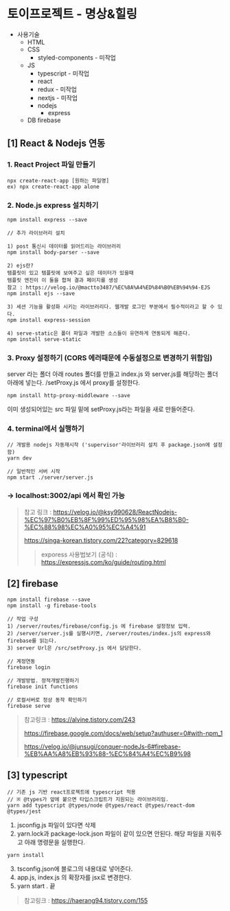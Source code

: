# 토이프로젝트 - 명상&힐링

- 사용기술
  - HTML
  - CSS
    - styled-components - 미작업
  - JS
    - typescript - 미작업
    - react
    - redux - 미작업
    - nextjs - 미작업
    - nodejs
      - express
  - DB firebase

## [1] React & Nodejs 연동

### 1. React Project 파일 만들기

```
npx create-react-app [원하는 파일명]
ex) npx create-react-app alone
```

### 2. Node.js express 설치하기

```
npm install express --save

// 추가 라이브러리 설치

1) post 통신시 데이터를 읽어드리는 라이브러리
npm install body-parser --save

2) ejs란?
템플릿이 있고 템플릿에 보여주고 싶은 데이터가 있을때
템플릿 엔진이 이 둘을 합쳐 결과 페이지를 생성
참고 : https://velog.io/@mactto3487/%EC%8A%A4%ED%84%B0%EB%94%94-EJS
npm install ejs --save

3) 세션 기능을 활성화 시키는 라이브러리다. 웹개발 로그인 부분에서 필수적이라고 할 수 있다.
npm install express-session

4) serve-static은 폴더 파일과 개발한 소스들이 유연하게 연동되게 해준다.
npm install serve-static
```

### 3. Proxy 설정하기 (CORS 에러때문에 수동설정으로 변경하기 위함임)

server 라는 폴더 아래 routes 폴더를 만들고 index.js 와 server.js를 해당하는 폴더 아래에 넣는다. /setProxy.js 에서 proxy를 설정한다.

```
npm install http-proxy-middleware --save
```

이미 생성되어있는 src 파일 밑에 setProxy.js라는 파일을 새로 만들어준다.

### 4. terminal에서 실행하기

```
// 개발용 nodejs 자동재시작 ('supervisor'라이브러리 설치 후 package.json에 설정함)
yarn dev

// 일반적인 서버 시작
npm start ./server/server.js
```

### -> localhost:3002/api 에서 확인 가능

> 참고 링크 :
> https://velog.io/@ksy990628/ReactNodejs-%EC%97%B0%EB%8F%99%ED%95%98%EA%B8%B0-%EC%88%98%EC%A0%95%EC%A4%91
>
> https://singa-korean.tistory.com/22?category=829618
>
> > exporess 사용법보기 (공식) :
> > https://expressjs.com/ko/guide/routing.html

## [2] firebase

```
npm install firebase --save
npm install -g firebase-tools

// 작업 구성
1) /server/routes/firebase/config.js 에 firebase 설정정보 입력.
2) /server/server.js를 실행시키면, /server/routes/index.js의 express와 firebase를 읽는다.
3) server Url은 /src/setProxy.js 에서 담당한다.

// 계정연동
firebase login

// 개발방법. 정적개발진행하기
firebase init functions

// 로컬서버로 정상 동작 확인하기
firebase serve

```

> 참고링크 :
> https://alvine.tistory.com/243
>
> https://firebase.google.com/docs/web/setup?authuser=0#with-npm_1
>
> https://velog.io/@junsugi/conquer-nodeJs-6#firebase-%EB%AA%A8%EB%93%88-%EC%84%A4%EC%B9%98

## [3] typescript

```
// 기존 js 기반 react프로젝트에 typescript 적용
// ※ @types가 앞에 붙으면 타입스크립트가 지원되는 라이브러리임.
yarn add typescript @types/node @types/react @types/react-dom @types/jest
```

1. jsconfig.js 파일이 있다면 삭제
2. yarn.lock과 package-lock.json 파일이 같이 있으면 안된다. 해당 파일을 지워주고 아래 명령문을 실행한다.

```
yarn install
```

3. tsconfig.json에 블로그의 내용대로 넣어준다.
4. app.js, index.js 의 확장자를 jsx로 변경한다.
5. yarn start . 끝

> 참고링크 :
> https://haerang94.tistory.com/155

